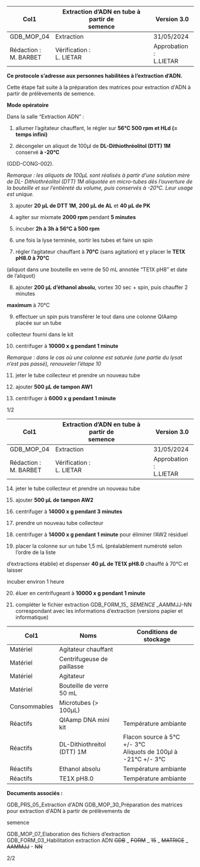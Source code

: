 |Col1|Extraction d’ADN en tube à partir de<br>semence|Version 3.0|
|---|---|---|
|GDB_MOP_04|Extraction|31/05/2024|
|Rédaction :<br>M. BARBET|Vérification :<br>L. LIETAR|Approbation :<br>L.LIETAR|


**Ce protocole s’adresse aux personnes habilitées à l’extraction d’ADN.**

Cette étape fait suite à la préparation des matrices pour extraction d'ADN à partir de
prélèvements de semence.

**Mode opératoire**

Dans la salle “Extraction ADN” :

1) allumer l’agitateur chauffant, le régler sur **56°C 500 rpm et HLd (= temps infini)**

2) décongeler un aliquot de 100µl de **DL-Dithiothréolitol (DTT) 1M** conservé **à -20°C**

(GDD-CONG-002).

_Remarque : les aliquots de 100µL sont réalisés à partir d’une solution mère de DL-_
_Dithiothréolitol (DTT) 1M aliquotée en micro-tubes dès l’ouverture de la bouteille et sur_
_l’entièreté du volume, puis conservés à -20°C. Leur usage est unique._

3) ajouter **20 µL de DTT 1M**, **200 µL de AL** et **40 µL de PK**

4) agiter sur mixmate **2000 rpm** pendant **5 minutes**

5) incuber **2h à 3h à 56°C à 500 rpm**

6) une fois la lyse terminée, sortir les tubes et faire un spin

7) régler l’agitateur chauffant à **70°C** (sans agitation) et y placer le **TE1X pH8.0 à 70°C**

(aliquot dans une bouteille en verre de 50 mL annotée “TE1X pH8” et date de l’aliquot)

8) ajouter **200 µL d’éthanol absolu**, vortex 30 sec + spin, puis chauffer 2 minutes

**maximum** à 70°C

9) effectuer un spin puis transférer le tout dans une colonne QIAamp placée sur un tube

collecteur fourni dans le kit

10) centrifuger à **10000 x g pendant 1 minute**

_Remarque : dans le cas où une colonne est saturée (une partie du lysat n’est pas passé),_
_renouveler l’étape 10_

11) jeter le tube collecteur et prendre un nouveau tube

12) ajouter **500 µL de tampon AW1**

13) centrifuger à **6000 x g pendant 1 minute**

1/2

|Col1|Extraction d’ADN en tube à partir de<br>semence|Version 3.0|
|---|---|---|
|GDB_MOP_04|Extraction|31/05/2024|
|Rédaction :<br>M. BARBET|Vérification :<br>L. LIETAR|Approbation :<br>L.LIETAR|


14) jeter le tube collecteur et prendre un nouveau tube

15) ajouter **500 µL de tampon AW2**

16) centrifuger à **14000 x g pendant 3 minutes**

17) prendre un nouveau tube collecteur

18) centrifuger à **14000 x g pendant 1 minute** pour éliminer l’AW2 résiduel

19) placer la colonne sur un tube 1,5 mL (préalablement numéroté selon l’ordre de la liste

d’extractions établie) et dispenser **40 µL de TE1X pH8.0** chauffé à 70°C et laisser

incuber environ 1 heure

20) éluer en centrifugeant à **10000 x g pendant 1 minute**

21) compléter le fichier extraction GDB_FORM_15_ _SEMENCE_ _AAMMJJ-NN
correspondant avec les informations d’extraction (versions papier et informatique)







|Col1|Noms|Conditions de stockage|
|---|---|---|
|Matériel|Agitateur chauffant||
|Matériel|Centrifugeuse de paillasse||
|Matériel|Agitateur||
|Matériel|Bouteille de verre 50 mL||
|Consommables|Microtubes (> 100µL)||
|Réactifs|QIAamp DNA mini kit|Température ambiante|
|Réactifs|DL-Dithiothreitol (DTT) 1M|Flacon source à 5°C +/- 3°C<br>Aliquots de 100µl à -21°C +/- 3°C|
|Réactifs|Ethanol absolu|Température ambiante|
|Réactifs|TE1X pH8.0|Température ambiante|


**Documents associés :**

GDB_PRS_05_Extraction d'ADN
GDB_MOP_30_Préparation des matrices pour extraction d'ADN à partir de prélèvements de

semence

GDB_MOP_07_Elaboration des fichiers d’extraction
GDB_FORM_03_Habilitation extraction ADN
~~GDB~~ _ ~~FORM~~ _ ~~15~~ _ ~~MATRICE~~ _ ~~AAMMJJ~~ - ~~NN~~

2/2


